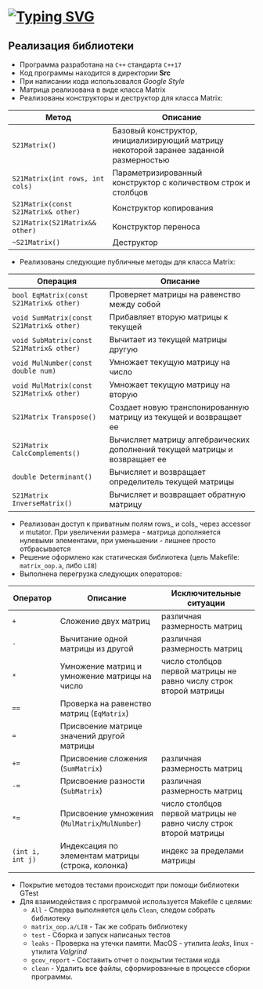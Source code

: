 # [![Typing SVG](https://readme-typing-svg.herokuapp.com?font=Fira+Code&size=30&pause=1000&color=F76E9F&width=435&lines=Matrix+Plus)](https://git.io/typing-svg)

## Реализация библиотеки

- Программа разработана на `C++` стандарта `C++17`
- Код программы находится в директории **Src**
- При написании кода использовался *Google Style*
- Матрица реализована в виде класса Matrix
- Реализованы конструкторы и деструктор для класса Matrix: 

| Метод    | Описание   |
| ----------- | ----------- |
| `S21Matrix()` | Базовый конструктор, инициализирующий матрицу некоторой заранее заданной размерностью |  
| `S21Matrix(int rows, int cols)` | Параметризированный конструктор с количеством строк и столбцов | 
| `S21Matrix(const S21Matrix& other)` | Конструктор копирования |
| `S21Matrix(S21Matrix&& other)` | Конструктор переноса |
| `~S21Matrix()` | Деструктор |

- Реализованы следующие публичные методы для класса Matrix:

| Операция    | Описание   |
| ----------- | ----------- |
| `bool EqMatrix(const S21Matrix& other)` | Проверяет матрицы на равенство между собой | 
| `void SumMatrix(const S21Matrix& other)` | Прибавляет вторую матрицы к текущей |
| `void SubMatrix(const S21Matrix& other)` | Вычитает из текущей матрицы другую |
| `void MulNumber(const double num)` | Умножает текущую матрицу на число | 
| `void MulMatrix(const S21Matrix& other)` | Умножает текущую матрицу на вторую | 
| `S21Matrix Transpose()` | Создает новую транспонированную матрицу из текущей и возвращает ее | 
| `S21Matrix CalcComplements()` | Вычисляет матрицу алгебраических дополнений текущей матрицы и возвращает ее |
| `double Determinant()` | Вычисляет и возвращает определитель текущей матрицы |
| `S21Matrix InverseMatrix()` | Вычисляет и возвращает обратную матрицу |

- Реализован доступ к приватным полям rows_ и cols_ через accessor и mutator. При увеличении размера - матрица дополняется нулевыми элементами, при уменьшении - лишнее просто отбрасывается
- Решение оформлено как статическая библиотека (цель Makefile: `matrix_oop.a`, либо `LIB`)
- Выполнена перегрузка следующих операторов:

| Оператор    | Описание   | Исключительные ситуации |
| ----------- | ----------- | ----------- |
| `+`      | Сложение двух матриц  | различная размерность матриц |
| `-`   | Вычитание одной матрицы из другой | различная размерность матриц |
| `*`  | Умножение матриц и умножение матрицы на число | число столбцов первой матрицы не равно числу строк второй матрицы |
| `==`  | Проверка на равенство матриц (`EqMatrix`) | |
| `=`  | Присвоение матрице значений другой матрицы | |
| `+=`  | Присвоение сложения (`SumMatrix`)   | различная размерность матриц |
| `-=`  | Присвоение разности (`SubMatrix`) | различная размерность матриц |
| `*=`  | Присвоение умножения (`MulMatrix`/`MulNumber`) | число столбцов первой матрицы не равно числу строк второй матрицы |
| `(int i, int j)`  | Индексация по элементам матрицы (строка, колонка) | индекс за пределами матрицы |

- Покрытие методов тестами происходит при помощи библиотеки GTest
- Для взаимодействия с программой используется Makefile с целями:
  - `All` - Сперва выполняется цель `Clean`, следом собрать библиотеку
  - `matrix_oop.a/LIB` - Так же собрать библиотеку
  - `test` - Сборка и запуск написаных тестов
  - `leaks` - Проверка на утечки памяти. MacOS - утилита *leaks*, linux - утилита *Valgrind*
  - `gcov_report` - Составить отчет о покрытии тестами кода
  - `clean` - Удалить все файлы, сформированные в процессе сборки программы.

